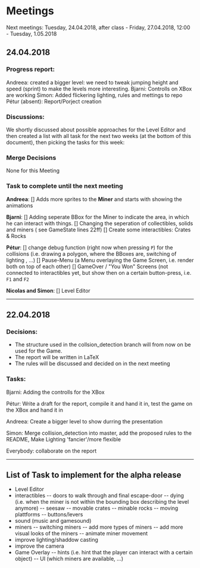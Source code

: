 # Meetings

Next meetings: Tuesday, 24.04.2018, after class - Friday, 27.04.2018, 12:00 - Tuesday, 1.05.2018


## 24.04.2018
### Progress report:
Andreea: created a bigger level: we need to tweak jumping height and speed (sprint) to make the levels more interesting.
Bjarni: Controlls on XBox are working
Simon: Added flickering lighting, rules and mettings to repo
Pétur (absent): Report/Porject creation

### Discussions:
We shortly discussed about possible approaches for the Level Editor and then created a list with all task for the next two weeks (at the bottom of this document), then picking the tasks for this week: 

### Merge Decisions
None for this Meeting


### Task to complete until the next meeting
**Andreea**: 
[] Adds more sprites to the **Miner** and starts with showing the animations

**Bjarni**:
[] Adding seperate BBox for the Miner to indicate the area, in which he can interact with things.
[] Changing the seperation of collectibles, solids and miners ( see GameState lines 22ff)
[] Create some interactibles: Crates & Rocks

**Pétur**:
[] change debug function (right now when pressing `P`) for the collisions (i.e. drawing a polygon, where the BBoxes are, switching of lighting , ...)
[] Pause-Menu (a Menu overlaying the Game Screen, i.e. render both on top of each other)
[] GameOver / "You Won" Screens (not connected to interactibles yet, but show then on a certain button-press, i.e. `F1` and `F2`

**Nicolas and Simon**:
[] Level Editor

---

## 22.04.2018

### Decisions:
- The structure used in the collsion_detection branch will from now on be used for the Game.
- The report will be written in LaTeX
- The rules will be discussed and decided on in the next meeting

### Tasks:

Bjarni: Adding the controlls for the XBox

Pétur: Write a draft for the report, compile it and hand it in, test the game on the XBox and hand it in

Andreea: Create a bigger level to show durring the presentation

Simon: Merge collision_detection into master, add the proposed rules to the README, Make Lighting 'fancier'/more flexible

Everybody: collaborate on the report

---


## List of Task to implement for the alpha release
- Level Editor
- interactibles
-- doors to walk through and final escape-door
-- dying (i.e. when the miner is not within the bounding box describing the level anymore)
-- seesaw
-- movable crates
-- minable rocks
-- moving plattforms
-- buttons/levers
- sound (music and gamesound)
- miners
-- switching miners
-- add more types of miners
-- add more visual looks of the miners
-- animate miner movement
- improve lighting/shaddow casting
- improve the camera
- Game Overlay 
-- hints (i.e. hint that the player can interact with a certain object)
-- UI (which miners are available, ...)


